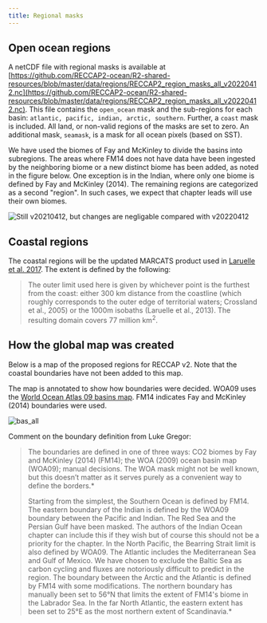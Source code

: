 ```yaml
---
title: Regional masks
---
```


## Open ocean regions 
A netCDF file with regional masks is available at [https://github.com/RECCAP2-ocean/R2-shared-resources/blob/master/data/regions/RECCAP2_region_masks_all_v20220412.nc](https://github.com/RECCAP2-ocean/R2-shared-resources/blob/master/data/regions/RECCAP2_region_masks_all_v20220412.nc). This file contains the `open_ocean` mask and the sub-regions for each basin: `atlantic, pacific, indian, arctic, southern`. Further, a `coast` mask is included. All land, or non-valid regions of the masks are set to zero. An additional mask, `seamask`, is a mask for all ocean pixels (based on SST).

We have used the biomes of Fay and McKinley to divide the basins into subregions. 
The areas where FM14 does not have data have been ingested by the neighboring biome or a new distinct biome has been added, as noted in the figure below. One exception is in the Indian, where only one biome is defined by Fay and McKinley (2014). The remaining regions are categorized as a second "region". In such cases, we expect that chapter leads will use their own biomes. 

![Still v20210412, but changes are negligable compared with v20220412](https://github.com/RECCAP2-ocean/RECCAP2-shared-resources/raw/master/figures/regions/RECCAP2_region_masks_all_v20210412.png)

## Coastal regions
The coastal regions will be the updated MARCATS product used in [Laruelle et al. 2017](https://doi.org/10.5194/bg-14-4545-2017). The extent is defined by the following:

>The outer limit used here is given by whichever point is the furthest from the coast: either 300 km distance from the coastline (which roughly corresponds to the outer edge of territorial waters; Crossland et al., 2005) or the 1000m isobaths (Laruelle et al., 2013). The resulting domain covers 77 million km$^2$. 

## How the global map was created
Below is a map of the proposed regions for RECCAP v2. Note that the coastal boundaries have not been added to this map. 

The map is annotated to show how boundaries were decided. WOA09 uses the [World Ocean Atlas 09 basins map](https://iridl.ldeo.columbia.edu/SOURCES/.NOAA/.NODC/.WOA09/.Masks/.basin/data.nc). FM14 indicates Fay and McKinley (2014) boundaries were used. 

![bas_all](img/ocean_regions/basin_all_wBiomes.png)

Comment on the boundary definition from Luke Gregor:  

>The boundaries are defined in one of three ways: CO2 biomes by Fay and McKinley (2014) (FM14); the WOA (2009) ocean basin map (WOA09); manual decisions. The WOA mask might not be well known, but this doesn’t matter as it serves purely as a convenient way to define the borders.*
>
>Starting from the simplest, the Southern Ocean is defined by FM14. The eastern boundary of the Indian is defined by the WOA09 boundary between the Pacific and Indian. The Red Sea and the Persian Gulf have been masked. The authors of the Indian Ocean chapter can include this if they wish but of course this should not be a priority for the chapter. In the North Pacific, the Bearring Strait limit is also defined by WOA09. The Atlantic includes the Mediterranean Sea and Gulf of Mexico. We have chosen to exclude the Baltic Sea as carbon cycling and fluxes are notoriously difficult to predict in the region. The boundary between the Arctic and the Atlantic is defined by FM14 with some modifications. The northern boundary has manually been set to 56°N that limits the extent of FM14's biome in the Labrador Sea. In the far North Atlantic, the eastern extent has been set to 25°E as the most northern extent of Scandinavia.*
